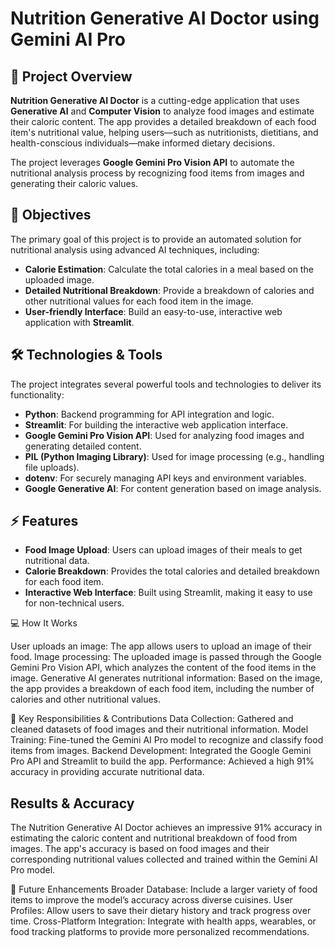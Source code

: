 # Nutrition Generative AI Doctor using Gemini AI Pro

## 🚀 Project Overview

**Nutrition Generative AI Doctor** is a cutting-edge application that uses **Generative AI** and **Computer Vision** to analyze food images and estimate their caloric content. The app provides a detailed breakdown of each food item's nutritional value, helping users—such as nutritionists, dietitians, and health-conscious individuals—make informed dietary decisions. 

The project leverages **Google Gemini Pro Vision API** to automate the nutritional analysis process by recognizing food items from images and generating their caloric values.

## 🎯 Objectives

The primary goal of this project is to provide an automated solution for nutritional analysis using advanced AI techniques, including:

- **Calorie Estimation**: Calculate the total calories in a meal based on the uploaded image.
- **Detailed Nutritional Breakdown**: Provide a breakdown of calories and other nutritional values for each food item in the image.
- **User-friendly Interface**: Build an easy-to-use, interactive web application with **Streamlit**.

## 🛠️ Technologies & Tools

The project integrates several powerful tools and technologies to deliver its functionality:

- **Python**: Backend programming for API integration and logic.
- **Streamlit**: For building the interactive web application interface.
- **Google Gemini Pro Vision API**: Used for analyzing food images and generating detailed content.
- **PIL (Python Imaging Library)**: Used for image processing (e.g., handling file uploads).
- **dotenv**: For securely managing API keys and environment variables.
- **Google Generative AI**: For content generation based on image analysis.

## ⚡ Features

- **Food Image Upload**: Users can upload images of their meals to get nutritional data.
- **Calorie Breakdown**: Provides the total calories and detailed breakdown for each food item.
- **Interactive Web Interface**: Built using Streamlit, making it easy to use for non-technical users.

💻 How It Works

User uploads an image: The app allows users to upload an image of their food.
Image processing: The uploaded image is passed through the Google Gemini Pro Vision API, which analyzes the content of the food items in the image.
Generative AI generates nutritional information: Based on the image, the app provides a breakdown of each food item, including the number of calories and other nutritional values.

🙋 Key Responsibilities & Contributions
Data Collection: Gathered and cleaned datasets of food images and their nutritional information.
Model Training: Fine-tuned the Gemini AI Pro model to recognize and classify food items from images.
Backend Development: Integrated the Google Gemini Pro API and Streamlit to build the app.
Performance: Achieved a high 91% accuracy in providing accurate nutritional data.

## Results & Accuracy
The Nutrition Generative AI Doctor achieves an impressive 91% accuracy in estimating the caloric content and nutritional breakdown of food from images.
The app's accuracy is based on food images and their corresponding nutritional values collected and trained within the Gemini AI Pro model.

🚀 Future Enhancements
Broader Database: Include a larger variety of food items to improve the model’s accuracy across diverse cuisines.
User Profiles: Allow users to save their dietary history and track progress over time.
Cross-Platform Integration: Integrate with health apps, wearables, or food tracking platforms to provide more personalized recommendations.


